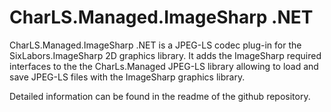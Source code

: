
# CharLS.Managed.ImageSharp .NET

CharLS.Managed.ImageSharp .NET is a JPEG-LS codec plug-in for the SixLabors.ImageSharp 2D graphics library.
It adds the ImageSharp required interfaces to the the CharLs.Managed JPEG-LS library allowing to load and save JPEG-LS files with the ImageSharp graphics library.

Detailed information can be found in the readme of the github repository.
